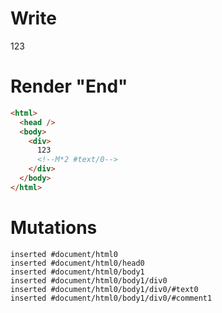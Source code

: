 # Write
  <div>123<!M*2 #text/0></div>


# Render "End"
```html
<html>
  <head />
  <body>
    <div>
      123
      <!--M*2 #text/0-->
    </div>
  </body>
</html>
```

# Mutations
```
inserted #document/html0
inserted #document/html0/head0
inserted #document/html0/body1
inserted #document/html0/body1/div0
inserted #document/html0/body1/div0/#text0
inserted #document/html0/body1/div0/#comment1
```